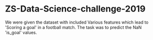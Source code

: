 # ZS-Data-Science-challenge-2019

We were given the dataset with included Various features which lead to 'Scoring a goal' in a football match.
The task was to predict the NaN 'is_goal' values.


